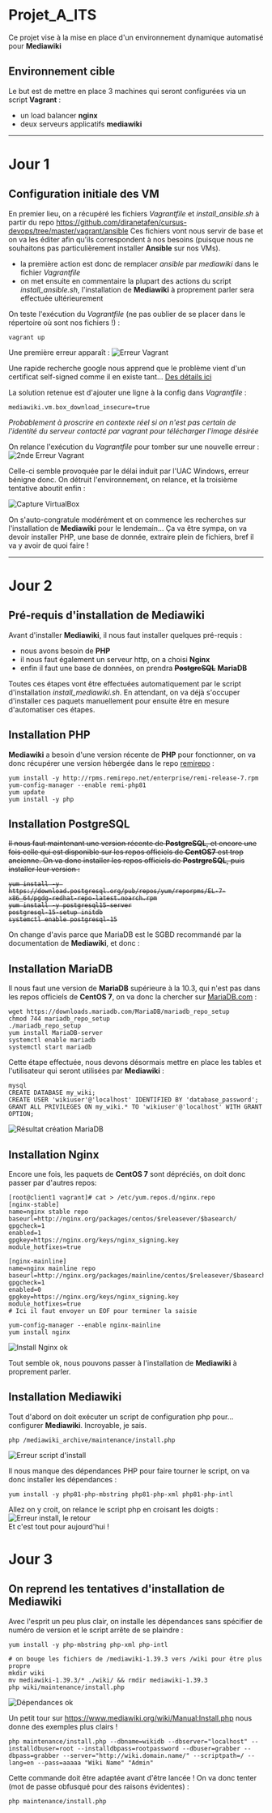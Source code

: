 # Projet_A_ITS
Ce projet vise à la mise en place d'un environnement dynamique automatisé pour **Mediawiki**

## Environnement cible
Le but est de mettre en place 3 machines qui seront configurées via un script **Vagrant** :
- un load balancer **nginx**
- deux serveurs applicatifs **mediawiki**

***

# Jour 1
## Configuration initiale des VM
En premier lieu, on a récupéré les fichiers *Vagrantfile* et *install_ansible.sh* à partir du repo https://github.com/diranetafen/cursus-devops/tree/master/vagrant/ansible
Ces fichiers vont nous servir de base et on va les éditer afin qu'ils correspondent à nos besoins (puisque nous ne souhaitons pas particulièrement installer **Ansible** sur nos VMs).
- la première action est donc de remplacer *ansible* par *mediawiki* dans le fichier *Vagrantfile*
- on met ensuite en commentaire la plupart des actions du script *install_ansible.sh*, l'installation de **Mediawiki** à proprement parler sera effectuée ultérieurement

On teste l'exécution du *Vagrantfile* (ne pas oublier de se placer dans le répertoire où sont nos fichiers !) :
```
vagrant up
```
Une première erreur apparaît :
![Erreur Vagrant](/images/cap1.png "Première erreur Vagrant")

Une rapide recherche google nous apprend que le problème vient d'un certificat self-signed comme il en existe tant... [Des détails ici](/stories/certif_kaspersky.md)

La solution retenue est d'ajouter une ligne à la config dans *Vagrantfile* :
```
mediawiki.vm.box_download_insecure=true
```
*Probablement à proscrire en contexte réel si on n'est pas certain de l'identité du serveur contacté par vagrant pour télécharger l'image désirée*

On relance l'exécution du *Vagrantfile* pour tomber sur une nouvelle erreur :
![2nde Erreur Vagrant](/images/cap2.png "Invalid state: unknown")

Celle-ci semble provoquée par le délai induit par l'UAC Windows, erreur bénigne donc.
On détruit l'environnement, on relance, et la troisième tentative aboutit enfin :

![Capture VirtualBox](/images/cap3.png "joie et félicité, ça a fini par marcher")

On s'auto-congratule modérément et on commence les recherches sur l'installation de **Mediawiki** pour le lendemain... Ça va être sympa, on va devoir installer PHP, une base de donnée, extraire plein de fichiers, bref il va y avoir de quoi faire !

***

# Jour 2
## Pré-requis d'installation de Mediawiki

Avant d'installer **Mediawiki**, il nous faut installer quelques pré-requis :
- nous avons besoin de **PHP**
- il nous faut également un serveur http, on a choisi **Nginx**
- enfin il faut une base de données, on prendra <s>**PostgreSQL**</s> **MariaDB**

Toutes ces étapes vont être effectuées automatiquement par le script d'installation *install_mediawiki.sh*.
En attendant, on va déjà s'occuper d'installer ces paquets manuellement pour ensuite être en mesure d'automatiser ces étapes.

## Installation PHP  
**Mediawiki** a besoin d'une version récente de **PHP** pour fonctionner, on va donc récupérer une version hébergée dans le repo [remirepo](http://rpms.remirepo.net/enterprise/remi-release-7.rpm) :  
```
yum install -y http://rpms.remirepo.net/enterprise/remi-release-7.rpm
yum-config-manager --enable remi-php81
yum update
yum install -y php
```


  ## Installation PostgreSQL
<s>Il nous faut maintenant une version récente de **PostgreSQL**, et encore une fois celle qui est disponible sur les repos officiels de **CentOS7** est trop ancienne. On va donc installer les repos officiels de **PostrgreSQL**, puis installer leur version :  
```
yum install -y https://download.postgresql.org/pub/repos/yum/reporpms/EL-7-x86_64/pgdg-redhat-repo-latest.noarch.rpm
yum install -y postgresql15-server
postgresql-15-setup initdb
systemctl enable postgresql-15
```
  </s>  
  
 On change d'avis parce que MariaDB est le SGBD recommandé par la documentation de **Mediawiki**, et donc :  
 
 ## Installation MariaDB
 Il nous faut une version de **MariaDB** supérieure à la 10.3, qui n'est pas dans les repos officiels de **CentOS 7**, on va donc la chercher sur [MariaDB.com](https://mariadb.com/resources/blog/installing-mariadb-10-on-centos-7-rhel-7/) :  
 ```
 wget https://downloads.mariadb.com/MariaDB/mariadb_repo_setup
 chmod 744 mariadb_repo_setup
 ./mariadb_repo_setup
 yum install MariaDB-server
 systemctl enable mariadb
 systemctl start mariadb
 ```

 Cette étape effectuée, nous devons désormais mettre en place les tables et l'utilisateur qui seront utilisées par **Mediawiki** :  
 ```
 mysql
 CREATE DATABASE my_wiki;
 CREATE USER 'wikiuser'@'localhost' IDENTIFIED BY 'database_password';
 GRANT ALL PRIVILEGES ON my_wiki.* TO 'wikiuser'@'localhost' WITH GRANT OPTION;
 ```
 ![Résultat création MariaDB](/images/maria1.png)  
 
## Installation Nginx
Encore une fois, les paquets de **CentOS 7** sont dépréciés, on doit donc passer par d'autres repos:  
```
[root@client1 vagrant]# cat > /etc/yum.repos.d/nginx.repo
[nginx-stable]
name=nginx stable repo
baseurl=http://nginx.org/packages/centos/$releasever/$basearch/
gpgcheck=1
enabled=1
gpgkey=https://nginx.org/keys/nginx_signing.key
module_hotfixes=true

[nginx-mainline]
name=nginx mainline repo
baseurl=http://nginx.org/packages/mainline/centos/$releasever/$basearch/
gpgcheck=1
enabled=0
gpgkey=https://nginx.org/keys/nginx_signing.key
module_hotfixes=true
# Ici il faut envoyer un EOF pour terminer la saisie

yum-config-manager --enable nginx-mainline
yum install nginx
```
![Install Nginx ok](/images/cap8.png "Et pourtant, il tourne !")
 
 Tout semble ok, nous pouvons passer à l'installation de **Mediawiki** à proprement parler.
 
## Installation Mediawiki
Tout d'abord on doit exécuter un script de configuration php pour... configurer **Mediawiki**. Incroyable, je sais.
```
php /mediawiki_archive/maintenance/install.php
```
![Erreur script d'install](/images/erreur1.png "Ca marche paaaas")  

Il nous manque des dépendances PHP pour faire tourner le script, on va donc installer les dépendances :  
```
yum install -y php81-php-mbstring php81-php-xml php81-php-intl
```

Allez on y croit, on relance le script php en croisant les doigts :  
![Erreur install, le retour](/images/erreur2.png "C'est non !")  
Et c'est tout pour aujourd'hui !

# Jour 3
## On reprend les tentatives d'installation de Mediawiki

Avec l'esprit un peu plus clair, on installe les dépendances sans spécifier de numéro de version et le script arrête de se plaindre :  
```
yum install -y php-mbstring php-xml php-intl
```
```
# on bouge les fichiers de /mediawiki-1.39.3 vers /wiki pour être plus propre
mkdir wiki
mv mediawiki-1.39.3/* ./wiki/ && rmdir mediawiki-1.39.3
php wiki/maintenance/install.php
```

![Dépendances ok](/images/cap7.png "Bon ok c'est pas encore tout à fait fonctionnel mais on avance")  

Un petit tour sur https://www.mediawiki.org/wiki/Manual:Install.php nous donne des exemples plus clairs !  
```
php maintenance/install.php --dbname=wikidb --dbserver="localhost" --installdbuser=root --installdbpass=rootpassword --dbuser=grabber --dbpass=grabber --server="http://wiki.domain.name/" --scriptpath=/ --lang=en --pass=aaaaa "Wiki Name" "Admin"
```
Cette commande doit être adaptée avant d'être lancée ! On va donc tenter (mot de passe obfusqué pour des raisons évidentes) :  
```
php maintenance/install.php
```

